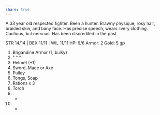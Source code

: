 ```yaml
---
share: true
---
```


A 33 year old respected fighter. Been a hunter. Brawny physique, rosy hair, braided skin, and bony face. Has precise speech, wears livery clothing. Cautious, but nervous. Has been discredited in the past.

STR 14/14 | DEX 11/11 | WIL 11/11
HP: 6/6
Armor: 2
Gold: 5 gp

1. Brigandine Armor (1, bulky)
2. " " "
3. Helmet (+1)
4. Sword, Mace or Axe
5. Pulley
6. Tongs, Soap
7. Rations x 3
8. Torch
9. -
10. -
